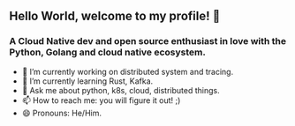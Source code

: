## Hello World, welcome to my profile! 👋

<!--
**rajibmitra/rajibmitra** is a ✨ _special_ ✨ repository because its `README.md` (this file) appears on your GitHub profile.

Here are some ideas to get you started:
-->
###  A Cloud Native dev and open source enthusiast in love with the Python, Golang and cloud native ecosystem. 

- 🔭 I’m currently working on distributed system and tracing.
- 🌱 I’m currently learning Rust, Kafka.
- 💬 Ask me about python, k8s, cloud, distributed things.
- 📫 How to reach me: you will figure it out! ;) 
- 😄 Pronouns: He/Him. 

